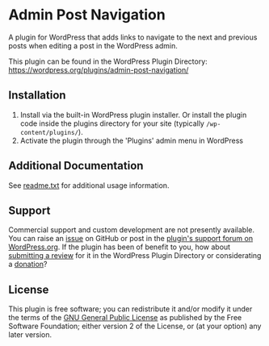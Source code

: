 # Admin Post Navigation

A plugin for WordPress that adds links to navigate to the next and previous posts when editing a post in the WordPress admin.

This plugin can be found in the WordPress Plugin Directory: https://wordpress.org/plugins/admin-post-navigation/

## Installation

1. Install via the built-in WordPress plugin installer. Or install the plugin code inside the plugins directory for your site (typically `/wp-content/plugins/`).
2. Activate the plugin through the 'Plugins' admin menu in WordPress


## Additional Documentation

See [readme.txt](https://github.com/coffee2code/admin-post-navigation/blob/master/readme.txt) for additional usage information.


## Support

Commercial support and custom development are not presently available. You can raise an [issue](https://github.com/coffee2code/admin-post-navigation/issues) on GitHub or post in the [plugin's support forum on WordPress.org](https://wordpress.org/support/plugin/admin-post-navigation/). If the plugin has been of benefit to you, how about [submitting a review](https://wordpress.org/support/plugin/admin-post-navigation/reviews/) for it in the WordPress Plugin Directory or considerating a [donation](https://www.paypal.com/cgi-bin/webscr?cmd=_s-xclick&hosted_button_id=6ARCFJ9TX3522)?


## License

This plugin is free software; you can redistribute it and/or modify it under the terms of the [GNU General Public License](http://www.gnu.org/licenses/gpl-2.0.html) as published by the Free Software Foundation; either version 2 of the License, or (at your option) any later version.